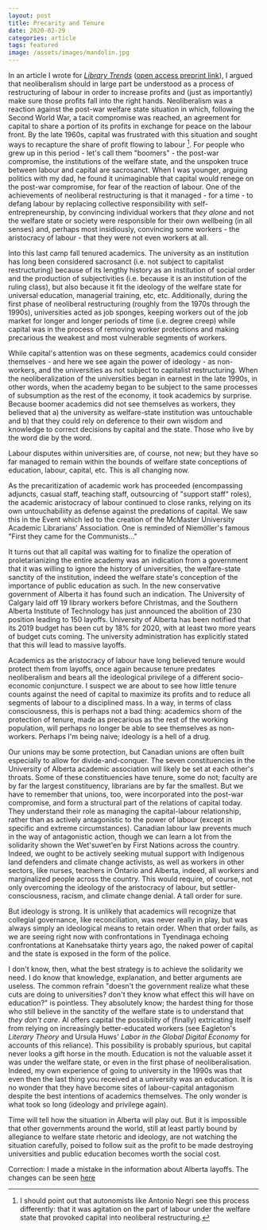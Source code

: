 ```yaml
---
layout: post
title: Precarity and Tenure
date: 2020-02-29
categories: article
tags: featured
image: /assets/images/mandolin.jpg
---
```


In an article I wrote for [*Library
Trends*](https://muse.jhu.edu/article/746744) ([open access preprint link](https://doi.org/10.7939/r3-28xg-jk65)), I argued that neoliberalism should in large part be understood as a process of restructuring of labour in order to increase profits and (just as importantly) make sure those profits fall into the right hands. Neoliberalism was a reaction against the post-war welfare state situation in which, following the Second World War, a tacit compromise was reached, an agreement for capital to share a portion of its profits in exchange for peace on the labour front. By the late 1960s, capital was frustrated with this situation and sought ways to recapture the share of profit flowing to labour [^1]. For people who grew up in this period - let's call them "boomers" - the post-war compromise, the institutions of the welfare state, and the unspoken truce between labour and capital are sacrosanct. When I was younger, arguing politics with my dad, he found it unimaginable that capital would renege on the post-war compromise, for fear of the reaction of labour. One of the achievements of neoliberal restructuring is that it managed - for a time - to defang labour by replacing collective responsibility with self-entrepreneurship, by convincing individual workers that *they alone* and not the welfare state or society were responsible for their own wellbeing (in all senses) and, perhaps most insidiously, convincing some workers - the aristocracy of labour - that they were not even workers at all.

Into this last camp fall tenured academics. The university as an
institution has long been considered sacrosanct (i.e. not subject to
capitalist restructuring) because of its lengthy history as an
institution of social order and the production of subjectivities (i.e.
because it is an institution of the ruling class), but also because it
fit the ideology of the welfare state for universal education,
managerial training, etc, etc. Additionally, during the first phase of
neoliberal restructuring (roughly from the 1970s through the 1990s),
universities acted as job sponges, keeping workers out of the job market
for longer and longer periods of time (i.e. degree creep) while capital
was in the process of removing worker protections and making precarious
the weakest and most vulnerable segments of workers.

While capital's attention was on these segments, academics could
consider themselves - and here we see again the power of ideology - as
non-workers, and the universities as not subject to capitalist
restructuring. When the neoliberalization of the universities began in
earnest in the late 1990s, in other words, when the academy began to be
subject to the same processes of subsumption as the rest of the economy,
it took academics by surprise. Because boomer academics did not see themselves
as workers, they believed that a) the university as welfare-state
institution was untouchable and b) that they could rely on deference to
their own wisdom and knowledge to correct decisions by capital and the
state. Those who live by the word die by the word.

Labour disputes within universities are, of course, not new; but they
have so far  managed to remain within the bounds of welfare state conceptions of education, labour, capital, etc. This is all changing now.

As the precaritization of academic work has proceeded (encompassing
adjuncts, casual staff, teaching staff, outsourcing of "support staff"
roles), the academic aristocracy of labour continued to close ranks,
relying on its own untouchabiliity as defense against the predations of
capital. We saw this in the Event which led to the creation of the
McMaster University Academic Librarians' Association. One is reminded of
Niem&ouml;ller's famous "First they came for the Communists..."

It turns out that all capital was waiting for to finalize the operation
of proletarianizing the entire academy was an indication from a
government that it was willing to ignore the history of universities,
the welfare-state sanctity of the institution, indeed the welfare
state's conception of the importance of public education as such. In
the new conservative government of Alberta it has found such an
indication. The University of Calgary laid off 19
library workers before Christmas, and the Southern Alberta Institute of Technology has just announced the abolition
of 230 position leading to 150 layoffs. University of Alberta has
been notified that its 2019 budget has been cut by 18% for 2020, with at
least two more years of budget cuts coming. The university administration
has explicitly stated that this will lead to massive layoffs.

Academics as the aristocracy of labour have long believed tenure would
protect them from layoffs, once again because tenure predates
neoliberalism and bears all the ideological privilege of a different
socio-economic conjuncture. I suspect we are about to see how little
tenure counts against the need of capital to maximize its profits and
to reduce all segments of labour to a disciplined mass. In a way, in
terms of class consciousness, this is perhaps not a bad thing: academics
shorn of the protection of tenure, made as precarious as the rest of the
working population, will perhaps no longer be able to see themselves as
non-workers. Perhaps I'm being naive; ideology is a hell of a drug.

Our unions may be some protection, but Canadian unions are often built
especially to allow for divide-and-conquer. The seven constituencies in
the University of Alberta academic association will likely be set at
each other's throats. Some of these constituencies have tenure, some do
not; faculty are by far the largest constituency, librarians are by far
the smallest. But we have to remember that unions, too, were
incorporated into the
post-war compromise, and form a structural part of the relations of
capital today. They understand their role as managing the capital-labour
relationship, rather than as actively antagonistic to the power of
labour (except in specific and extreme circumstances). Canadian labour
law prevents much in the way of antagonistic action, though we can learn
a lot from the solidarity shown the Wet'suwet'en by First Nations across
the country. Indeed, we ought to be actively seeking mutual support with
Indigenous land defenders and climate change activists, as well as
workers in other sectors, like nurses,
teachers in Ontario and Alberta, indeed, all workers and marginalized
people across the country. This would require, of course, not only
overcoming the ideology of the aristocracy of labour, but
settler-consciousness, racism, and climate change denial. A tall order
for sure.

But ideology is strong. It is unlikely that academics will recognize
that collegial governance, like reconciliation, was never really in
play, but was always simply an ideological means to retain order. When
that order fails, as we are seeing right now with confrontations in
Tyendinaga echoing confrontations at Kanehsatake thirty years ago, the
naked power of capital and the state is exposed in the form of the
police.

I don't know, then, what the best strategy is to achieve the solidarity
we need. I do know that knowledge, explanation, and better arguments are
useless. The common refrain "doesn't the government realize what these
cuts are doing to universities? don't they know what effect this will
have on education?" is pointless. They absolutely know; the hardest
thing for those who still believe in the sanctity of the welfare state
is to understand that *they don't care*. AI offers capital the possibility of
(finally) extricating itself from relying on increasingly
better-educated workers (see Eagleton's *Literary Theory* and Ursula
Huws' *Labor in the Global Digital Economy* for accounts of this
reliance). This possibility is probably spurious, but capital never
looks a gift horse in the mouth. Education is not the valuable asset it
was under the welfare state, or even in the first phase of
neoliberalisation. Indeed, my own experience of going to university in
the 1990s was that even then the last thing you received at a university
was an education. It is no wonder that they have become sites of
labour-capital antagonism despite the best intentions of academics
themselves. The only wonder is what took so long (ideology and
privilege again).

Time will tell how the situation in Alberta will play out. But it is
impossible that other governments around the world, still at least
partly bound by allegiance to welfare state rhetoric and ideology, are
not watching the situation carefully, poised to follow suit as the profit to be made destroying universities and public education
becomes worth the social cost.

[^1]: I should point out that autonomists like Antonio Negri see this process differently: that it was agitation on the part of labour under the welfare state that provoked capital into neoliberal restructuring.

Correction: I made a mistake in the information about Alberta layoffs.
The changes can be seen
[here](https://github.com/redlibrarian/redlibrarian.github.io/commit/a2fc96032b1139d7b39040fa49f7fd42edf5b681)
